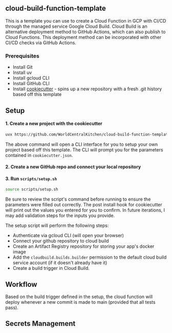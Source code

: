 ## cloud-build-function-template

This is a template you can use to create a Cloud Function in GCP with CI/CD through the managed service Google Cloud Build. Cloud Build is an alternative deployment method to GitHub Actions, which can also publish to Cloud Functions. This deployment method can be incorporated with other CI/CD checks via GitHub Actions.  

### Prerequisites 

* Install Git
* Install uv 
* Install gcloud CLI 
* Install GitHub CLI 
* Install [cookiecutter](https://www.cookiecutter.io) - spins up a new repository with a fresh .git history based off this template

## Setup 

#### 1. Create a new project with the cookiecutter 

```bash
uvx https://github.com/WorldCentralKitchen/cloud-build-function-template.git 
```
The above command will open a CLI interface for you to setup your own project based off this template. The CLI will prompt you for the parameters contained in `cookiecutter.json`. 

#### 2. Create a new GitHub repo and connect your local repository

#### 3. Run `scripts/setup.sh`

```bash
source scripts/setup.sh
```
Be sure to review the script's command before running to ensure the parameters were filled out correctly. The post install hook for cookiecutter will print out the values you entered for you to confirm. In future iterations, I may add validation steps for the inputs you provide.

The setup script will perform the following steps: 

* Authenticate via gcloud CLI (will open your browser)
* Connect your github repository to cloud build
* Create an Artifact Registry repository for storing your app's docker image 
* Add the `cloudbuild.builds.builder` permission to the default cloud build service account (if it doesn't already have it)
* Create a build trigger in Cloud Build. 

## Workflow 

Based on the build trigger defined in the setup, the cloud function will deploy whenever a new commit is made to main (provided that all tests pass). 

## Secrets Management